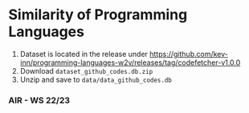 # Similarity of Programming Languages

1. Dataset is located in the release under https://github.com/kev-inn/programming-languages-w2v/releases/tag/codefetcher-v1.0.0
2. Download `dataset_github_codes.db.zip`
3. Unzip and save to `data/data_github_codes.db`

### AIR - WS 22/23